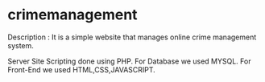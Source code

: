 # crimemanagement



Description :
  It is a simple website that manages online crime management system.
 
 Server Site Scripting done using PHP.
  For Database we used MYSQL.
  For Front-End we used HTML,CSS,JAVASCRIPT.
  
  

